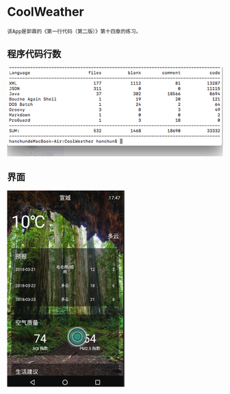 # CoolWeather

	该App是郭霖的《第一行代码（第二版）》第十四章的练习。

## 程序代码行数

![Code](code.png)

## 界面

![Pic](jietu.png)

